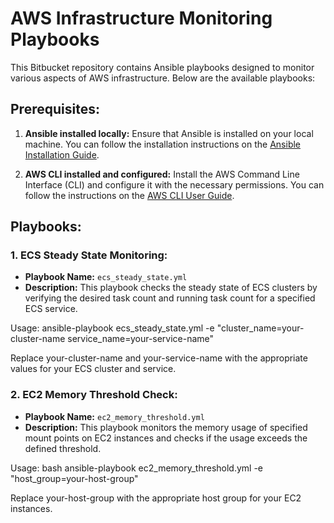 # AWS Infrastructure Monitoring Playbooks

This Bitbucket repository contains Ansible playbooks designed to monitor
various aspects of AWS infrastructure. Below are the available
playbooks:

## Prerequisites:

1.  **Ansible installed locally:** Ensure that Ansible is installed on
    your local machine. You can follow the installation instructions on
    the [Ansible Installation
    Guide](https://docs.ansible.com/ansible/latest/installation_guide/intro_installation.html).

2.  **AWS CLI installed and configured:** Install the AWS Command Line
    Interface (CLI) and configure it with the necessary permissions. You
    can follow the instructions on the [AWS CLI User
    Guide](https://docs.aws.amazon.com/cli/latest/userguide/cli-configure-files.html).

## Playbooks:

### 1. ECS Steady State Monitoring:

-   **Playbook Name:** `ecs_steady_state.yml`
-   **Description:** This playbook checks the steady state of ECS
    clusters by verifying the desired task count and running task count
    for a specified ECS service.

 Usage: ansible-playbook ecs_steady_state.yml -e
"cluster_name=your-cluster-name service_name=your-service-name"

Replace your-cluster-name and your-service-name with the appropriate
values for your ECS cluster and service.

### 2. EC2 Memory Threshold Check:

-   **Playbook Name:** `ec2_memory_threshold.yml`
-   **Description:** This playbook monitors the memory usage of
    specified mount points on EC2 instances and checks if the usage
    exceeds the defined threshold.

Usage: bash ansible-playbook ec2_memory_threshold.yml -e
"host_group=your-host-group"

Replace your-host-group with the appropriate host group for your EC2
instances.
